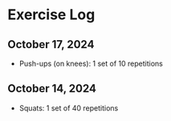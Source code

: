 # Exercise Log

## October 17, 2024
- Push-ups (on knees): 1 set of 10 repetitions


## October 14, 2024
- Squats: 1 set of 40 repetitions

